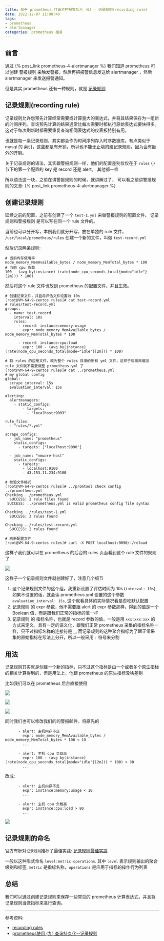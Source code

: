 ```yaml
---
title: 基于 prometheus 打造监控报警后台 (6) - 记录规则(recording rule)
date: 2022-12-07 11:08:40
tags: 
- prometheus
- alertmanager
categories: prometheus 相关
---
```

## 前言
通过 {% post_link prometheus-4-alertmanager %} 我们知道 prometheus 可以创建 警报规则 来触发警报，然后再把报警信息发送给 alertmanager ，然后 alertmanager 来发送报警通知。

但是其实 prometheus 还有一种规则，就是 [记录规则](https://prometheus.io/docs/prometheus/latest/configuration/recording_rules/)

## 记录规则(recording rule)
记录规则允许您预先计算经常需要或计算量大的表达式，并将其结果保存为一组新的时间序列。查询预先计算的结果通常比每次需要时都执行原始表达式要快得多。这对于每次刷新时都需要重复查询相同表达式的仪表板特别有用。

也就是每一条记录规则，其实都会作为时间序列存入时序数据库，有点类似于 mysql 的 索引，这些都是有开销，所以也不能无止境的建记录规则，因为会有额外的开销。

关于记录规则的语法，其实跟警报规则一样，他们的配置差别仅仅在于 `rules` 小节下的第一个配置的 key 是 record 还是 alert。 其他都一样

所以语法这一块，之前在讲警报规则的时候，就讲解过了， 可以看之前讲警报规则的文章: {% post_link prometheus-4-alertmanager %}
<!--more-->
## 创建记录规则
延续之前的配置，之前有创建了一个 `test-1.yml` 来做警报规则的配置文件， 记录规则和警报规则 是可以写在同一个 rule 文件的。

当前也可以分开写，本例我们就分开写，放在单独的 rule 文件， `/usr/local/prometheus/rules` 创建一个新的文件，叫做 `test-record.yml`

然后记录两条规则:
```text
# 当前内存使用率
node_memory_MemAvailable_bytes / node_memory_MemTotal_bytes * 100
# 当前 cpu 负载
100 - (avg by(instance) (rate(node_cpu_seconds_total{mode="idle"}[2m])) * 100)
```

然后将这个 rule 文件也放到 prometheus 的配置文件，并且生效。 
```text
# 创建记录文件，并且将评估文件设置为 10s
[root@VM-64-9-centos rules]# cat test-record.yml 
# rules/test-record.yml
groups:
  - name: test-record
    interval: 10s
    rules:
      - record: instance:memory:usage 
        expr: node_memory_MemAvailable_bytes / node_memory_MemTotal_bytes * 100
     
      - record: instance:cpu:load
        expr: 100 - (avg by(instance) (rate(node_cpu_seconds_total{mode="idle"}[2m])) * 100)

# 将 rules 的应用文件，改为整个 rules 目录的所有 yml 文件，这样子后面再增加 rule 文件就不需要调整 prometheus.yml 了
[root@VM-64-9-centos rules]# cat ../prometheus.yml 
# my global config
global:
  scrape_interval: 15s
  evaluation_interval: 15s

alerting:
  alertmanagers:
    - static_configs:
        - targets:
          - "localhost:9093"

rule_files:
  - "rules/*.yml"

scrape_configs:
  - job_name: "prometheus"
    static_configs:
      - targets: ["localhost:9090"]

  - job_name: "vmware-host"
    static_configs:
      - targets:
        - localhost:9100
        - 43.153.11.234:9100

# 校验文件格式
[root@VM-64-9-centos rules]# ../promtool check config ../prometheus.yml 
Checking ../prometheus.yml
  SUCCESS: 2 rule files found
 SUCCESS: ../prometheus.yml is valid prometheus config file syntax

Checking ../rules/test-1.yml
  SUCCESS: 3 rules found

Checking ../rules/test-record.yml
  SUCCESS: 2 rules found

# 刷新配置文件
[root@VM-64-9-centos rules]# curl -X POST localhost:9090/-/reload
```

这样子我们就可以在 prometheus 的后台的 rules 页面看到这个 rule 文件的规则了

![](1.png)

这样子一个记录规则文件就创建好了，注意几个细节
1. 这个记录规则文件的这个组，我重新设置了评估时间为 10s (`interval: 10s`), 如果不设置的话，就会读 prometheus.yml 设置的这个参数 `evaluation_interval: 15s`, 这个就看具体的实际情况看是否吃默认配置
2. 记录规则 的 expr 参数，他不需要跟 alert 的 expr 参数那样，得到的值是一个 Boolean 值，而是跟我们正常的指标的值一样
3. 记录规则 的 指标名称，也就是 record 参数的值，一般是用 `xxx:xxx:xxx` 的方式来定义，具有一定的语义化，跟我们正常 prometheus 采集的指标名称一样，只不过指标名称的连接符是 `_`, 而记录规则的这种聚合指标为了跟正常采集的原始指标在写法上分开，所以一般采用 `:` 符号来分割

## 用法
记录规则其实就是创建一个新的指标，只不过这个指标是由一个或者多个原生指标的相关计算得到的，但是用法上，他跟 prometheus 的原生指标没啥差别

比如我们可以在 prometheus 后台直接使用

![](2.png)

![](3.png)

![](4.png)


同时我们也可以修改我们的的警报邮件，将原先的
```text
      - alert: 主机内存不足
        expr: node_memory_MemAvailable_bytes / node_memory_MemTotal_bytes * 100 < 10
        ...
    
      - alert: 主机 cpu 负载高
        expr: 100 - (avg by(instance) (rate(node_cpu_seconds_total{mode="idle"}[2m])) * 100) > 80
        ...
```
改成:
```text
      - alert: 主机内存不足
        expr: instance:memory:usage < 10
        ...
    
      - alert: 主机 cpu 负载高
        expr: instance:cpu:load > 80
        ...
```

![](7.png)

## 记录规则的命名
官方有针对`记录规则`推荐了最佳实践: [记录规则最佳实践](https://prometheus.io/docs/practices/rules/)

一般以这种形式命名 `level:metric:operations`. 其中 `level` 表示规则输出的聚合级别和标签, `metric` 是指标名称，`operations` 是应用于指标的操作行为列表


## 总结
我们可以通过创建记录规则来保存一些常见的 prometheus 计算表达式，并且将记录规则当做指标来进行查询。

---

参考资料:
- [recording rules](https://prometheus.io/docs/prometheus/latest/configuration/recording_rules/)
- [prometheus使用 (九) 查询持久化--记录规则](https://blog.csdn.net/qq_42883074/article/details/115246886)






